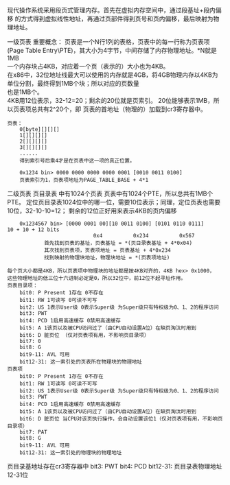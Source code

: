 现代操作系统采用段页式管理内存。首先在虚拟内存空间中，通过段基址+段内偏移
的方式得到虚拟线性地址，再通过页部件得到页号和页内偏移，最后映射为物理地址。

一级页表
重要概念：
    页表是一个N行1列的表格，页表中的每一行称为页表项(Page Table Entry\PTE)，其大小为4字节，中间存储了内存物理地址。*N就是1MB                    
    一个内存块占4KB，对应着一个页（表示的）大小也为4KB。                                                                                   
    在x86中，32位地址线最大可以使用的内存就是4GB，将4GB物理内存以4KB为单位分割，最终得到1MB个块；所以对应的页数量                               
也是1MB个。                                                                                                                              
    4KB用12位表示，32-12=20；剩余的20位就是页索引。
    20位能够表示1MB，所以页表项总共有2^20个，即
    页表的首地址（物理的）加载到cr3寄存器中。
    
    页表：
        0[byte][][][]
        1[][][][]
        2[][][][]
        3[][][][]
        ......
        得到索引号后乘4才是在页表中这一项的真正位置。

        0x1234 bin> 0000 0000 0000 0000 0001 [0010 0011 0100]  
        页表索引为1，页表项地址为PAGE_TABLE_BASE + 4*1

二级页表
    页目录表 中有1024个页表 页表中有1024个PTE，所以总共有1MB个PTE。
    定位页目录表1024位中的哪一位，需要10位表示；同理，定位页表也需要10位，32-10-10=12；
    剩余的12位正好用来表示4KB的页内偏移

        0x1234567 bin> [0000 0001 00][10 0011 0100] [0101 0110 0111]     10 + 10 + 12 bits
                                0x4          0x234          0x567 
                首先找到页表的基址，页表基址 = *(页目录表基址 + 4*0x04)
                其次找到页表项，页表项地址 = 页表基址 + 4*0x234
                找到映射的物理块地址，物理块地址 = *(页表项地址)

    每个页大小都是4KB，所以页表项中物理块的地址都是按4KB对齐的，4KB hex> 0x1000，
    这些物理地址的低三位十六进制必定是0，所以32位中，前12位不起寻址作用。
    页表目录项：
        bit0: P Present 1存在 0不存在
        bit1: RW 1可读写 0可读不可写
        bit2: US 1表示User级 0表示Super级 为Super级只有特权级为0、1、2的程序访问
        bit3: PWT 
        bit4: PCD 1启用高速缓存 0禁用高速缓存
        bit5: A 1该页以及被CPU访问过了（由CPU自动设置A位）在缺页淘汰时用到
        bit6: D 脏页位 （仅对页表项有用，不影响页目录项）
        bit7: 0
        bit8: G
        bit9-11: AVL 可用
        bit12-31: 这一索引处的页表所在物理块的物理地址
    页表项
        bit0: P Present 1存在 0不存在
        bit1: RW 1可读写 0可读不可写
        bit2: US 1表示User级 0表示Super级 为Super级只有特权级为0、1、2的程序访问
        bit3: PWT 
        bit4: PCD 1启用高速缓存 0禁用高速缓存
        bit5: A 1该页以及被CPU访问过了（由CPU自动设置A位）在缺页淘汰时用到
        bit6: D 脏页位 当CPU对该页执行操作，会自动设置该位1（仅对页表项有用，不影响页目录项）
        bit7: PAT 
        bit8: G
        bit9-11: AVL 可用
        bit12-31: 这一索引处的物理块的物理地址

页目录基地址存在cr3寄存器中
    bit3: PWT
    bit4: PCD
    bit12-31: 页目录表物理地址12-31位

